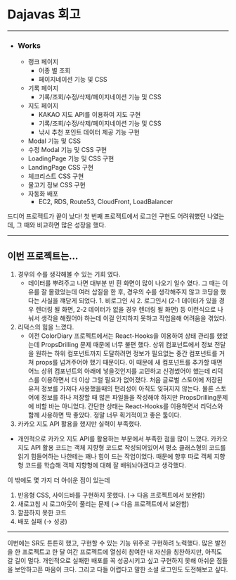 
# Dajavas 회고
---

- ### Works
    - 랭크 페이지
        - 어종 별 조회
        - 페이지네이션 기능 및 CSS
    - 기록 페이지
        - 기록/조회/수정/삭제/페이지네이션 기능 및 CSS
    - 지도 페이지
        - KAKAO 지도 API를 이용하여 지도 구현
        - 기록/조회/수정/삭제/페이지네이션 기능 및 CSS
        - 낚시 추천 포인트 데이터 제공 기능 구현
    - Modal 기능 및 CSS
    - 수정 Modal 기능 및 CSS 구현
    - LoadingPage 기능 및 CSS 구현
    - LandingPage CSS 구현
    - 체크리스트 CSS 구현
    - 물고기 정보 CSS 구현
    - 자동화 배포
        - EC2, RDS, Route53, CloudFront, LoadBalancer

드디어 프로젝트가 끝이 났다!  첫 번째 프로젝트에서 로그인 구현도 어려워헀던 나였는데, 그 때와 비교하면 많은 성장을 했다.

---

## 이번 프로젝트는…



1. 경우의 수를 생각해볼 수 있는 기회 였다.
    - 데이터를 뿌려주고 나면 대부분 빈 흰 화면이 많이 나오기 일수 였다. 그 때는 이유를 잘 몰랐었는데 여러 삽질을 한 후, 경우의 수를 생각해주지 않고 코딩을 했다는 사실을 꺠닫게 되었다. 1. 비로그인 시 2. 로그인시 (2-1 데이터가 있을 경우 렌더링 될 화면, 2-2 데이터가 없을 경우 렌더링 될 화면) 등 이런식으로 나눠서 생각을 해줬어야 하는데 이걸 인지하지 못하고 작업을해 어려움을 겪었다.
2. 리덕스의 힘을 느꼈다. 
    - 이전 ColorDiary 프로젝트에서는 React-Hooks을 이용하여 상태 관리를 했었는데  PropsDrilling 문제 때문에 너무 불편 했다. 상위 컴포넌트에서 정보 전달을 원하는 하위 컴포넌트까지 도달하려면 정보가 필요없는 중간 컴포넌트를 거쳐  props를 넘겨주어야 했기 때문이다. 이 때문에 새 컴포넌트를 추가할 때면 어느 상위 컴포넌트의 아래에 넣을것인지를 고민하고 신경썼어야 했는데 리덕스를 이용하면서 더 이상 그럴 필요가 없어졌다. 처음 글로벌 스토어에 저장된 유저 정보를 가져다 사용했을때의 편리성이 아직도 잊혀지지 않는다. 물론 스토어에 정보를 하나 저장할 때 많은 파일들을 작성해야 하지만 PropsDrilling문제에 비할 바는 아니었다. 간단한 상태는 React-Hooks를 이용하면서 리덕스와 함께 사용하면 딱 좋았다.  정말 너무 획기적이고 좋은 툴이다.
3. 카카오 지도 API 활용을 했지만 실력이 부족했다.
- 개인적으로 카카오 지도 API를 활용하는 부분에서 부족한 점을 많이 느꼈다. 카카오 지도 API 활용 코드는 객체 지향형 코드로 작성되어있어서 평소 클래스형의 코드를 읽기 힘들어하는 나한테는 꽤나 힘이 드는 작업이었다. 때문에 향후 따로 객체 지향형 코드를 학습해 객체 지향형에 대해 잘 배워놔야겠다고 생각했다.

이 밖에도 몇 가지 더 아쉬운 점이 있는데 

1. 반응형 CSS, 사이드바를 구현하지 못했다. (→ 다음 프로젝트에서 보완함)
2. 새로고침 시 로그아웃이 풀리는 문제  (→ 다음 프로젝트에서 보완함)
3. 깔끔하지 못한 코드 
4. 배포 실패 (→ 성공)

---

이번에는 SR도 튼튼히 했고, 구현할 수 있는 기능 위주로 구현하려 노력했다. 많은 발전을 한 프로젝트고 한 달 여간 프로젝트에 열심히 참여한 내 자신을 칭찬하지만, 아직도 갈 길이 멀다. 개인적으로 실패한 배포를 꼭 성공시키고 싶고 구현하지 못해 아쉬운 점들을 보안하고픈 마음이 크다. 그리고 다들 어렵다고 말한 소셜 로그인도 도전해보고 싶다.
